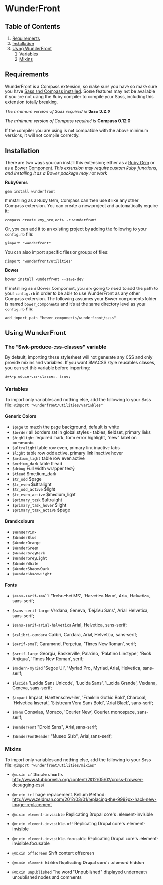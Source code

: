# WunderFront

## Table of Contents

1. [Requirements](#requirements)
2. [Installation](#installation)
3. [Using WunderFront](#using-wunderfront)
    1. [Variables](#variables)
    2. [Mixins](#mixins)

## Requirements

WunderFront is a Compass extension, so make sure you have so make sure you have [Sass and Compass installed](http://compass-style.org/install/). Some features may not be available if you are not using the Ruby compiler to compile your Sass, including this extension totally breaking.

*The minimum version of Sass required is* **Sass 3.2.0**

*The minimum version of Compass required is* **Compass 0.12.0**

If the compiler you are using is not compatible with the above minimum versions, it will not compile correctly.

## Installation

There are two ways you can install this extension; either as a [Ruby Gem](http://rubygems.org/) or as a [Bower Component](http://bower.io/). *This extension may require custom Ruby functions, and installing it as a Bower package may not work*

**RubyGems**

`gem install wunderfront`

If installing as a Ruby Gem, Compass can then use it like any other Compass extension. You can create a new project and automatically require it:

`compass create <my_project> -r wunderfront`

Or, you can add it to an existing project by adding the following to your `config.rb` file:

`@import "wunderfront"`

You can also import specific files or groups of files:

`@import "wunderfront/utilities"`

**Bower**

`bower install wunderfront --save-dev`

If installing as a Bower Component, you are going to need to add the path  to your `config.rb` in order to be able to use WunderFront as any other Compass extension. The following assumes your Bower components folder is named `bower_components` and it's at the same directory level as your `config.rb` file:

`add_import_path "bower_components/wunderfront/sass"`

## Using WunderFront

### The "$wk-produce-css-classes" variable
By default, importing these stylesheet will not generate any CSS and only provide mixins and variables.
If you want SMACSS style reusables classes, you can set this variable before importing:

`$wk-produce-css-classes: true;`

### Variables

To import only variables and nothing else, add the following to your Sass file:
`@import "wunderfront/utilities/variables"`

#### Generic Colors
* `$page` to match the page background, default is white
* `$border` all borders set in global.styles - tables, fieldset, primary links
* `$highlight`  required mark, form error highlight, "new" label on comments
* `$ultralight` table row even, primary link inactive tabs
* `$light` table row odd active, primary link inactive hover
* `$medium_light` table row even active
* `$medium_dark` table thead
* `$debug` Full width wrapper test§
* `$thead` $medium_dark
* `$tr_odd` $page
* `$tr_even` $ultralight
* `$tr_odd_active` $light
* `$tr_even_active` $medium_light
* `$primary_task` $ultralight
* `$primary_task_hover` $light
* `$primary_task_active` $page


#### Brand colours

* `$WunderPink`
* `$WunderBlue`
* `$WunderOrange`
* `$WunderGreen`
* `$WunderGreyDark`
* `$WunderGreyLight`
* `$WunderWhite`
* `$WunderShadowDark`
* `$WunderShadowLight`


#### Fonts

* `$sans-serif-small`            'Trebuchet MS', 'Helvetica Neue', Arial, Helvetica, sans-serif;
* `$sans-serif-large`            Verdana, Geneva, 'DejaVu Sans', Arial, Helvetica, sans-serif;
* `$sans-serif-arial-helvetica`  Arial, Helvetica, sans-serif;
* `$calibri-candara`             Calibri, Candara, Arial, Helvetica, sans-serif;
* `$serif-small`                 Garamond, Perpetua, 'Times New Roman', serif;
* `$serif-large`                 Georgia, Baskerville, Palatino, 'Palatino Linotype', 'Book Antiqua', 'Times New Roman', serif;
* `$modern-myriad`               'Segoe UI', 'Myriad Pro', Myriad, Arial, Helvetica, sans-serif;
* `$lucida`                      'Lucida Sans Unicode', 'Lucida Sans', 'Lucida Grande', Verdana, Geneva, sans-serif;
* `$impact`                      Impact, Haettenschweiler, 'Franklin Gothic Bold', Charcoal, 'Helvetica Inserat', 'Bitstream Vera Sans Bold', 'Arial Black', sans-serif;
* `$mono`                        Consolas, Monaco, 'Courier New', Courier, monospace, sans-serif;

* `$WunderFont`                      "Droid Sans", Arial,sans-serif;
* `$WunderFontHeader`                "Museo Slab", Arial,sans-serif;


### Mixins

To import only variables and nothing else, add the following to your Sass file:
`@import "wunderfront/utilities/mixins"`

* `@mixin cf` Simple clearfix http://www.stubbornella.org/content/2012/05/02/cross-browser-debugging-css/

* `@mixin ir` Image replacement. Kellum Method: http://www.zeldman.com/2012/03/01/replacing-the-9999px-hack-new-image-replacement

* `@mixin element-invisible` Replicating Drupal core's .element-invisible

* `@mixin element-invisible-off` Replicating Drupal core's .element-invisible

* `@mixin element-invisible-focusable` Replicating Drupal core's .element-invisible.focusable

* `@mixin offscreen` Shift content offscreen

* `@mixin element-hidden` Replicating Drupal core's .element-hidden

* `@mixin unpublished` The word "Unpublished" displayed underneath unpublished nodes and comments

